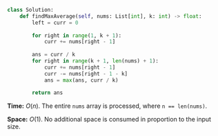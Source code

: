 ```python
class Solution:
    def findMaxAverage(self, nums: List[int], k: int) -> float:
        left = curr = 0
        
        for right in range(1, k + 1):
            curr += nums[right - 1]
            
        ans = curr / k
        for right in range(k + 1, len(nums) + 1):
            curr += nums[right - 1]
            curr -= nums[right - 1 - k]
            ans = max(ans, curr / k)
        
        return ans
```

**Time:** $O(n)$. The entire `nums` array is processed, where `n == len(nums)`.

**Space:** $O(1)$. No additional space is consumed in proportion to the input size.